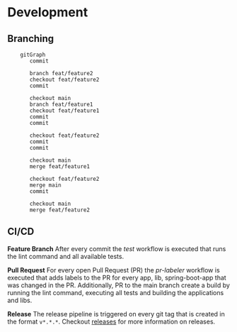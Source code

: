 # Development

## Branching

```mermaid
    gitGraph
       commit
       
       branch feat/feature2
       checkout feat/feature2
       commit
       
       checkout main
       branch feat/feature1
       checkout feat/feature1
       commit
       commit
       
       checkout feat/feature2
       commit
       commit
       
       checkout main
       merge feat/feature1
       
       checkout feat/feature2
       merge main
       commit
       
       checkout main
       merge feat/feature2
```

## CI/CD

**Feature Branch**
After every commit the *test* workflow is executed that runs the lint command and all available tests.

**Pull Request**
For every open Pull Request (PR) the *pr-labeler* workflow is executed that adds labels to the PR for every app, lib, spring-boot-app that was changed in the PR.
Additionally, PR to the main branch create a build by running the lint command, executing all tests and building the applications and libs.

**Release**
The release pipeline is triggered on every git tag that is created in the format `v*.*.*`.
Checkout [releases](releases.md) for more information on releases.
